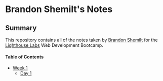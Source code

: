 # Brandon Shemilt's Notes

## Summary

This repository contains all of the notes taken by [Brandon Shemilt](https://github.com/S-Brand5136) for the [Lighthouse Labs](https://www.lighthouselabs.ca/) Web Development Bootcamp.

#### Table of Contents

- [Week 1](/Week_1)
  - [Day 1](/Week_1/Day_1)
